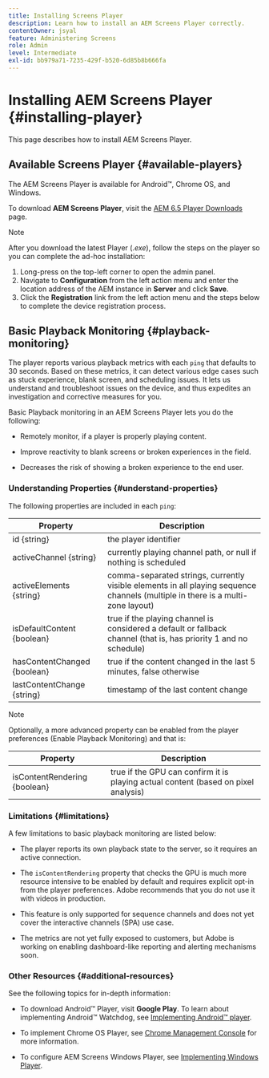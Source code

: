 ```yaml
---
title: Installing Screens Player
description: Learn how to install an AEM Screens Player correctly.
contentOwner: jsyal
feature: Administering Screens
role: Admin
level: Intermediate
exl-id: bb979a71-7235-429f-b520-6d85b8b666fa
---
```

# Installing AEM Screens Player {#installing-player}

This page describes how to install AEM Screens Player.

## Available Screens Player {#available-players}

The AEM Screens Player is available for Android&trade;, Chrome OS, and Windows.

To download **AEM Screens Player**, visit the [AEM 6.5 Player Downloads](https://download.macromedia.com/screens/) page.

>[!NOTE]
>
>After you download the latest Player (*.exe*), follow the steps on the player so you can complete the ad-hoc installation:
>
>1. Long-press on the top-left corner to open the admin panel.
>1. Navigate to **Configuration** from the left action menu and enter the location address of the AEM instance in **Server** and click **Save**.
>1. Click the **Registration** link from the left action menu and the steps below to complete the device registration process.

## Basic Playback Monitoring {#playback-monitoring}

The player reports various playback metrics with each `ping` that defaults to 30 seconds. Based on these metrics, it can detect various edge cases such as stuck experience, blank screen, and scheduling issues. It lets us understand and troubleshoot issues on the device, and thus expedites an investigation and corrective measures for you.

Basic Playback monitoring in an AEM Screens Player lets you do the following:

* Remotely monitor, if a player is properly playing content.

* Improve reactivity to blank screens or broken experiences in the field.

* Decreases the risk of showing a broken experience to the end user.

### Understanding Properties {#understand-properties}

The following properties are included in each `ping`:

|Property|Description|
|---|---|
|id {string}|the player identifier|
|activeChannel {string}|currently playing channel path, or null if nothing is scheduled|
|activeElements {string}|comma-separated strings, currently visible elements in all playing sequence channels (multiple in there is a multi-zone layout)|
|isDefaultContent {boolean}|true if the playing channel is considered a default or fallback channel (that is, has priority 1 and no schedule)|
|hasContentChanged {boolean}|true if the content changed in the last 5 minutes, false otherwise|
|lastContentChange {string}|timestamp of the last content change|

>[!NOTE]
>Optionally, a more advanced property can be enabled from the player preferences (Enable Playback Monitoring) and that is:
>
>|Property|Description|
>|---|---|
>|isContentRendering {boolean}|true if the GPU can confirm it is playing actual content (based on pixel analysis)|

### Limitations {#limitations}

A few limitations to basic playback monitoring are listed below:

* The player reports its own playback state to the server, so it requires an active connection.

* The `isContentRendering` property that checks the GPU is much more resource intensive to be enabled by default and requires explicit opt-in from the player preferences. Adobe recommends that you do not use it with videos in production.

* This feature is only supported for sequence channels and does not yet cover the interactive channels (SPA) use case.

* The metrics are not yet fully exposed to customers, but Adobe is working on enabling dashboard-like reporting and alerting mechanisms soon.

### Other Resources {#additional-resources}

See the following topics for in-depth information:

* To download Android&trade; Player, visit **Google Play**. To learn about implementing Android&trade; Watchdog, see [Implementing Android&trade; player](implementing-android-player.md).

* To implement Chrome OS Player, see [Chrome Management Console](implementing-chrome-os-player.md) for more information.

* To configure AEM Screens Windows Player, see [Implementing Windows Player](implementing-windows-player.md).
